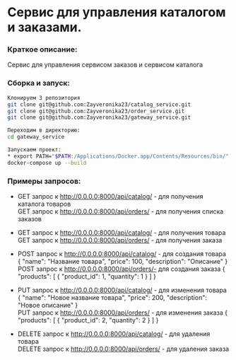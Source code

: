 # Сервис для управления каталогом и заказами.           

### Краткое описание:
Сервис для управления сервисом заказов и сервисом каталога

### Сборка и запуск:

```bash
Клонируем 3 репозитория
git clone git@github.com:Zayveronika23/catalog_service.git
git clone git@github.com:Zayveronika23/order_service.git
git clone git@github.com:Zayveronika23/gateway_service.git

Переходим в директорию:
cd gateway_service

Запускаем проект:
* export PATH="$PATH:/Applications/Docker.app/Contents/Resources/bin/"
docker-compose up --build     
```
### Примеры запросов:
* GET запрос к http://0.0.0.0:8000/api/catalog/ - для получения каталога товаров  
  GET запрос к http://0.0.0.0:8000/api/orders/ - для получения списка заказов

* GET запрос к http://0.0.0.0:8000/api/catalog/<id> - для получения товара  
  GET запрос к http://0.0.0.0:8000/api/orders/<id> - для получения заказа

* POST запрос к http://0.0.0.0:8000/api/catalog/ - для создания товара
{
   "name": "Название товара",
   "price": 100,
   "description": "Описание"
}  
  POST запрос к http://0.0.0.0:8000/api/orders/- для создания заказа
  {
    "products": [
        {
            "product_id": 1,
            "quantity": 1
        }
    ]
}

* PUT запрос к http://0.0.0.0:8000/api/catalog/<id> - для изменения товара
{
   "name": "Новое название товара",
   "price": 200,
   "description": "Новое описание"
}  
  PUT запрос к http://0.0.0.0:8000/api/orders/<id> - для изменения заказа
  {
    "products": [
        {
            "product_id": 2,
            "quantity": 2
        }
    ]
}

* DELETE запрос к http://0.0.0.0:8000/api/catalog/<id> - для удаления товара  
  DELETE запрос к http://0.0.0.0:8000/api/orders/<id> - для удаления заказа
  

